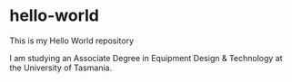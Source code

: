 # hello-world
This is my Hello World repository

I am studying an Associate Degree in
Equipment Design & Technology at the
University of Tasmania.
